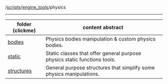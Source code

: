 /[scripts](../../)/[engine_tools](../)/physics

---

| folder (clickme)                  | content abstract                                              |
|-----------------------------------|---------------------------------------------------------------|
| [bodies](bodies/bodies_doc.md)    | Physics bodies manipulation & custom physics bodies.          |
| [static](static/static_doc.md)    | Static classes that offer general purpose physics static functions tools. |
| [structures](structures/structures_doc.md)       | General purpose structures that simplify some physics manipulations. |

